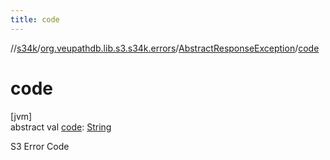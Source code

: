 ```yaml
---
title: code
---
```

//[s34k](../../../index.html)/[org.veupathdb.lib.s3.s34k.errors](../index.html)/[AbstractResponseException](index.html)/[code](code.html)



# code



[jvm]\
abstract val [code](code.html): [String](https://kotlinlang.org/api/latest/jvm/stdlib/kotlin/-string/index.html)



S3 Error Code




